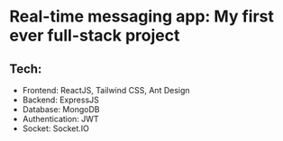 # Real-time messaging app: My first ever **full-stack** project

## Tech:

- Frontend: ReactJS, Tailwind CSS, Ant Design
- Backend: ExpressJS
- Database: MongoDB
- Authentication: JWT
- Socket: Socket.IO
